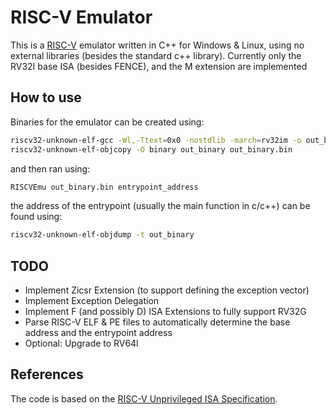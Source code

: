 # RISC-V Emulator
This is a [RISC-V](https://en.wikipedia.org/wiki/RISC-V) emulator written in C++ for Windows & Linux, using no external libraries (besides the standard c++ library).
Currently only the RV32I base ISA (besides FENCE), and the M extension are implemented

## How to use
Binaries for the emulator can be created using:
```bash
riscv32-unknown-elf-gcc -Wl,-Ttext=0x0 -nostdlib -march=rv32im -o out_binary source.c
riscv32-unknown-elf-objcopy -O binary out_binary out_binary.bin
```
and then ran using:
```bash
RISCVEmu out_binary.bin entrypoint_address
```
the address of the entrypoint (usually the main function in c/c++) can be found using:
```bash
riscv32-unknown-elf-objdump -t out_binary
```

## TODO
- Implement Zicsr Extension (to support defining the exception vector)
- Implement Exception Delegation
- Implement F (and possibly D) ISA Extensions to fully support RV32G
- Parse RISC-V ELF & PE files to automatically determine the base address and the entrypoint address
- Optional: Upgrade to RV64I

## References
The code is based on the [RISC-V Unprivileged ISA Specification](https://riscv.org/technical/specifications/).